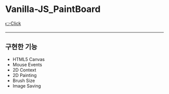 # Vanilla-JS_PaintBoard

[👉Click](https://zlwhskite.github.io/Vanilla-JS_PaintBoard/)

***
## 구현한 기능
* HTML5 Canvas
* Mouse Events
* 2D Context
* 2D Painting
* Brush Size
* Image Saving
